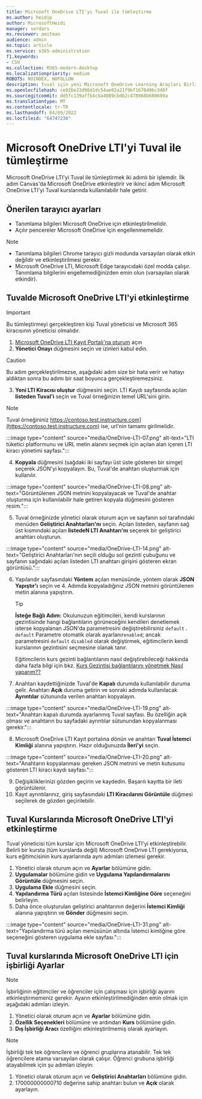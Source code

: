 ```yaml
---
title: Microsoft OneDrive LTI'yi Tuval ile tümleştirme
ms.author: heidip
author: MicrosoftHeidi
manager: serdars
ms.reviewer: amitman
audience: admin
ms.topic: article
ms.service: o365-administration
f1.keywords:
- CSH
ms.collection: M365-modern-desktop
ms.localizationpriority: medium
ROBOTS: NOINDEX, NOFOLLOW
description: Tuval için yeni Microsoft OneDrive Learning Araçları Birlikte Çalışabilirlik Uygulaması ile ödevler oluşturun ve notlayın, kurs içeriğini derleyin ve dosyalar üzerinde gerçek zamanlı olarak işbirliği yapın.
ms.openlocfilehash: ce02be23d98d1dc54ae02a21f9bf1678d06c3d8f
ms.sourcegitcommit: dd5fc139affb4cba4089cbdb2c478968b680699a
ms.translationtype: MT
ms.contentlocale: tr-TR
ms.lasthandoff: 04/09/2022
ms.locfileid: "64747236"
---
```

# <a name="integrate-microsoft-onedrive-lti-with-canvas"></a>Microsoft OneDrive LTI'yi Tuval ile tümleştirme

Microsoft OneDrive LTI'yi Tuval ile tümleştirmek iki adımlı bir işlemdir. İlk adım Canvas'da Microsoft OneDrive etkinleştirir ve ikinci adım Microsoft OneDrive LTI'yi Tuval kurslarında kullanılabilir hale getirir.

## <a name="recommended-browser-settings"></a>Önerilen tarayıcı ayarları

- Tanımlama bilgileri Microsoft OneDrive için etkinleştirilmelidir.
- Açılır pencereler Microsoft OneDrive için engellenmemelidir.

> [!NOTE]
> - Tanımlama bilgileri Chrome tarayıcı gizli modunda varsayılan olarak etkin değildir ve etkinleştirilmesi gerekir.
> - Microsoft OneDrive LTI, Microsoft Edge tarayıcıdaki özel modda çalışır. Tanımlama bilgilerini engellemediğinizden emin olun (varsayılan olarak etkindir).

## <a name="enable-microsoft-onedrive-lti-in-canvas"></a>Tuvalde Microsoft OneDrive LTI'yi etkinleştirme

> [!IMPORTANT]
> Bu tümleştirmeyi gerçekleştiren kişi Tuval yöneticisi ve Microsoft 365 kiracısının yöneticisi olmalıdır.

1. <a href="https://onedrivelti.microsoft.com/admin" target="_blank">Microsoft OneDrive LTI Kayıt Portalı'na oturum</a> açın
1. **Yönetici Onayı** düğmesini seçin ve izinleri kabul edin.

> [!CAUTION]
> Bu adım gerçekleştirilmezse, aşağıdaki adım size bir hata verir ve hatayı aldıktan sonra bu adımı bir saat boyunca gerçekleştiremezsiniz.

3. **Yeni LTI Kiracısı oluştur** düğmesini seçin. LTI Kaydı sayfasında açılan **listeden Tuval'i** seçin ve Tuval örneğinizin temel URL'sini girin.

> [!NOTE]
> Tuval örneğininiz https://contoso.test.instructure.com](https://contoso.test.instructure.com) ise, url'nin tamamı girilmelidir.

:::image type="content" source="media/OneDrive-LTI-07.png" alt-text="LTI tüketici platformunu ve URL metin alanını seçmek için açılan alan içeren LTI kiracı yönetimi sayfası.":::

4. **Kopyala** düğmesini (sağdaki iki sayfayı üst üste gösteren bir simge) seçerek JSON'yi kopyalayın. Bu, Tuval'de anahtarı oluşturmak için kullanılır.

:::image type="content" source="media/OneDrive-LTI-08.png" alt-text="Görüntülenen JSON metnini kopyalayacak ve Tuval'de anahtar oluşturma için kullanılabilir hale getiren kopyala düğmesini gösteren resim.":::

5. Tuval örneğinizde yönetici olarak oturum açın ve sayfanın sol tarafındaki menüden **Geliştirici Anahtarları'nı** seçin. Açılan listeden, sayfanın sağ üst kısmındaki açılan **listedeN LTI Anahtarı'nı** seçerek bir geliştirici anahtarı oluşturun.

:::image type="content" source="media/OneDrive-LTI-14.png" alt-text="Geliştirici Anahtarları'nın seçili olduğu sol gezinti çubuğunu ve sayfanın sağındaki açılan listeden LTI anahtarı girişini gösteren ekran görüntüsü.":::

6. Yapılandır sayfasındaki **Yöntem** açılan menüsünde, yöntem olarak **JSON Yapıştır'ı** seçin ve 4. Adımda kopyaladığınız JSON metnini görüntülenen metin alanına yapıştırın.

    > [!TIP]
    > **İsteğe Bağlı Adım:** Okulunuzun eğitimcileri, kendi kurslarının gezintisinde hangi bağlantıların görüneceğini kendileri denetlemek isterse kopyalanan JSON'da parametresini değiştirebilirsiniz ``default`` . ``default`` Parametre otomatik olarak ayarlanır``enabled``; ancak parametresini ``default`` ``disabled`` olarak değiştirmek, eğitimcilerin kendi kurslarının gezintisini seçmesine olanak tanır.
    >
    > Eğitimcilerin kurs gezinti bağlantılarını nasıl değiştirebileceği hakkında daha fazla bilgi için bkz. [Kurs Gezintisi bağlantılarını yönetmek Nasıl yaparım??](https://community.canvaslms.com/t5/Instructor-Guide/How-do-I-manage-Course-Navigation-links/ta-p/1020)

7. Anahtarı kaydettiğinizde Tuval'de **Kapalı** durumda kullanılabilir duruma gelir. Anahtarı **Açık** duruma getirin ve sonraki adımda kullanılacak **Ayrıntılar** sütununda verilen anahtarı kopyalayın.

:::image type="content" source="media/OneDrive-LTI-19.png" alt-text="Anahtarı kapalı durumda ayarlanmış Tuval sayfası. Bu özelliğin açık olması ve anahtarın bu sayfadaki ayrıntılar sütunundan kopyalanması gerekir.":::

8. Microsoft OneDrive LTI Kayıt portalına dönün ve anahtarı **Tuval İstemci Kimliği** alanına yapıştırın. Hazır olduğunuzda **İleri'yi** seçin.

:::image type="content" source="media/OneDrive-LTI-20.png" alt-text="Anahtarın kopyalanması gereken JSON metnini ve metin kutusunu gösteren LTI kiracı kaydı sayfası.":::

9. Değişikliklerinizi gözden geçirin ve kaydedin. Başarılı kayıtta bir ileti görüntülenir.
10. Kayıt ayrıntılarınız, giriş sayfasındaki **LTI Kiracılarını Görüntüle** düğmesi seçilerek de gözden geçirilebilir.

## <a name="enable-microsoft-onedrive-lti-in-canvas-courses"></a>Tuval Kurslarında Microsoft OneDrive LTI'yi etkinleştirme

Tuval yöneticisi tüm kurslar için Microsoft OneDrive LTI'yi etkinleştirebilir. Belirli bir kursta (tüm kurslarda değil) Microsoft OneDrive LTI gerekiyorsa, kurs eğitimcisinin kurs ayarlarında aynı adımları izlemesi gerekir.

1. Yönetici olarak oturum açın ve **Ayarlar** bölümüne gidin.
2. **Uygulamalar** bölümüne gidin ve **Uygulama Yapılandırmalarını Görüntüle** düğmesini seçin.
3. **Uygulama Ekle** düğmesini seçin.
4. **Yapılandırma Türü** açılan listesinde **İstemci Kimliğine Göre** seçeneğini belirleyin.
5. Daha önce oluşturulan geliştirici anahtarının değerini **İstemci Kimliği** alanına yapıştırın ve **Gönder** düğmesini seçin.

:::image type="content" source="media/OneDrive-LTI-31.png" alt-text="Yapılandırma türü açılan menüsünün altında İstemci kimliğine göre seçeneğini gösteren uygulama ekle sayfası.":::

## <a name="collaboration-settings-for-microsoft-onedrive-lti-in-canvas-courses"></a>Tuval kurslarında Microsoft OneDrive LTI için işbirliği Ayarlar

> [!NOTE]
> İşbirliğinin eğitimciler ve öğrenciler için çalışması için işbirliği ayarını etkinleştirmemeniz gerekir. Ayarın etkinleştirilmediğinden emin olmak için aşağıdaki adımları izleyin.

1. Yönetici olarak oturum açın ve **Ayarlar** bölümüne gidin.
1. **Özellik Seçenekleri** bölümüne ve ardından **Kurs** bölümüne gidin.
1. **Dış İşbirliği Aracı** özelliğini etkinleştirilmemiş olarak ayarlayın.

> [!NOTE]
> İşbirliği tek tek öğrencilere ve öğrenci gruplarına atanabilir. Tek tek öğrencilere atama varsayılan olarak çalışır. Öğrenci grubuna işbirliği atayabilmek için şu adımları izleyin:

1. Yönetici olarak oturum açın ve **Geliştirici Anahtarları** bölümüne gidin.
1. 170000000000710 değerine sahip anahtarı bulun ve **Açık** olarak ayarlayın.
